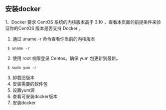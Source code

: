 ## 安装docker
1、Docker 要求 CentOS 系统的内核版本高于 3.10 ，查看本页面的前提条件来验证你的CentOS 版本是否支持 Docker 。

1. 通过 uname -r 命令查看你当前的内核版本
```shell
 $ uname -r
```

2. 使用 root 权限登录 Centos。确保 yum 包更新到最新。
```shell
 $ sudo yum -r
```
3. 卸载旧版本
4. 安装需要的软件包
5. 设置yum源
6. 查看可安装docker版本
7. 安装docker



